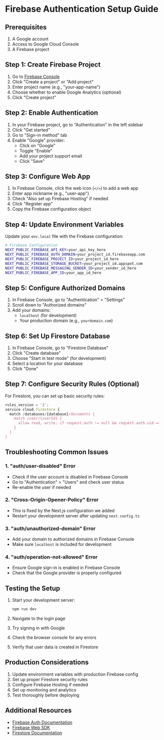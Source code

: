 # Firebase Authentication Setup Guide

## Prerequisites
1. A Google account
2. Access to Google Cloud Console
3. A Firebase project

## Step 1: Create Firebase Project

1. Go to [Firebase Console](https://console.firebase.google.com/)
2. Click "Create a project" or "Add project"
3. Enter project name (e.g., "your-app-name")
4. Choose whether to enable Google Analytics (optional)
5. Click "Create project"

## Step 2: Enable Authentication

1. In your Firebase project, go to "Authentication" in the left sidebar
2. Click "Get started"
3. Go to "Sign-in method" tab
4. Enable "Google" provider:
   - Click on "Google"
   - Toggle "Enable"
   - Add your project support email
   - Click "Save"

## Step 3: Configure Web App

1. In Firebase Console, click the web icon (`</>`) to add a web app
2. Enter app nickname (e.g., "user-app")
3. Check "Also set up Firebase Hosting" if needed
4. Click "Register app"
5. Copy the Firebase configuration object

## Step 4: Update Environment Variables

Update your `env.local` file with the Firebase configuration:

```bash
# Firebase Configuration
NEXT_PUBLIC_FIREBASE_API_KEY=your_api_key_here
NEXT_PUBLIC_FIREBASE_AUTH_DOMAIN=your_project_id.firebaseapp.com
NEXT_PUBLIC_FIREBASE_PROJECT_ID=your_project_id_here
NEXT_PUBLIC_FIREBASE_STORAGE_BUCKET=your_project_id.appspot.com
NEXT_PUBLIC_FIREBASE_MESSAGING_SENDER_ID=your_sender_id_here
NEXT_PUBLIC_FIREBASE_APP_ID=your_app_id_here
```

## Step 5: Configure Authorized Domains

1. In Firebase Console, go to "Authentication" > "Settings"
2. Scroll down to "Authorized domains"
3. Add your domains:
   - `localhost` (for development)
   - Your production domain (e.g., `yourdomain.com`)

## Step 6: Set Up Firestore Database

1. In Firebase Console, go to "Firestore Database"
2. Click "Create database"
3. Choose "Start in test mode" (for development)
4. Select a location for your database
5. Click "Done"

## Step 7: Configure Security Rules (Optional)

For Firestore, you can set up basic security rules:

```javascript
rules_version = '2';
service cloud.firestore {
  match /databases/{database}/documents {
    match /user/{userId} {
      allow read, write: if request.auth != null && request.auth.uid == userId;
    }
  }
}
```

## Troubleshooting Common Issues

### 1. "auth/user-disabled" Error
- Check if the user account is disabled in Firebase Console
- Go to "Authentication" > "Users" and check user status
- Re-enable the user if needed

### 2. "Cross-Origin-Opener-Policy" Error
- This is fixed by the Next.js configuration we added
- Restart your development server after updating `next.config.ts`

### 3. "auth/unauthorized-domain" Error
- Add your domain to authorized domains in Firebase Console
- Make sure `localhost` is included for development

### 4. "auth/operation-not-allowed" Error
- Ensure Google sign-in is enabled in Firebase Console
- Check that the Google provider is properly configured

## Testing the Setup

1. Start your development server:
   ```bash
   npm run dev
   ```

2. Navigate to the login page
3. Try signing in with Google
4. Check the browser console for any errors
5. Verify that user data is created in Firestore

## Production Considerations

1. Update environment variables with production Firebase config
2. Set up proper Firestore security rules
3. Configure Firebase Hosting if needed
4. Set up monitoring and analytics
5. Test thoroughly before deploying

## Additional Resources

- [Firebase Auth Documentation](https://firebase.google.com/docs/auth)
- [Firebase Web SDK](https://firebase.google.com/docs/web/setup)
- [Firestore Documentation](https://firebase.google.com/docs/firestore)
